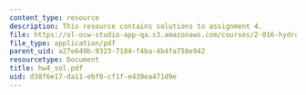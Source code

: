 ```yaml
---
content_type: resource
description: This resource contains solutions to assignment 4.
file: https://ol-ocw-studio-app-qa.s3.amazonaws.com/courses/2-016-hydrodynamics-13-012-fall-2005/d38f6e17da11ebf0cf1fe439ea471d9e_hw4_sol.pdf
file_type: application/pdf
parent_uid: a27e649b-9323-7184-f4ba-4b4fa758e942
resourcetype: Document
title: hw4_sol.pdf
uid: d38f6e17-da11-ebf0-cf1f-e439ea471d9e
---
```


